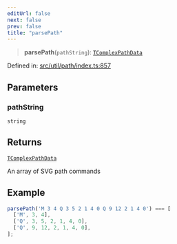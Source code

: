 ```yaml
---
editUrl: false
next: false
prev: false
title: "parsePath"
---
```


> **parsePath**(`pathString`): [`TComplexPathData`](/api/type-aliases/tcomplexpathdata/)

Defined in: [src/util/path/index.ts:857](https://github.com/fabricjs/fabric.js/blob/e114448a1bce9b68a3e1bba337bc0c83a35c1aa5/src/util/path/index.ts#L857)

## Parameters

### pathString

`string`

## Returns

[`TComplexPathData`](/api/type-aliases/tcomplexpathdata/)

An array of SVG path commands

## Example

```ts
parsePath('M 3 4 Q 3 5 2 1 4 0 Q 9 12 2 1 4 0') === [
  ['M', 3, 4],
  ['Q', 3, 5, 2, 1, 4, 0],
  ['Q', 9, 12, 2, 1, 4, 0],
];
```
